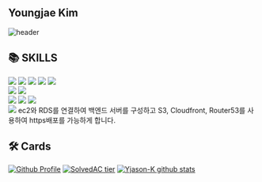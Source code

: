 <!--
**Yjason-K/Yjason-K** is a ✨ _special_ ✨ repository because its `README.md` (this file) appears on your GitHub profile.

Here are some ideas to get you started:

- 🔭 I’m currently working on ...
- 🌱 I’m currently learning ...
- 👯 I’m looking to collaborate on ...
- 🤔 I’m looking for help with ...
- 💬 Ask me about ...
- 📫 How to reach me: ...
- 😄 Pronouns: ...
- ⚡ Fun fact: ...
-->

## Youngjae Kim

![header](https://capsule-render.vercel.app/api?type=waving&color=auto&height=300&section=header&text=Yjason-K&fontSize=90&animation=fadeIn&fontAlignY=38&descAlignY=51&descAlign=62)

<div align=left><h2>📚 SKILLS</h2></div>
<div align=left>
  <img src="https://img.shields.io/badge/html5-E34F26?style=for-the-badge&logo=html5&logoColor=white"> 
  <img src="https://img.shields.io/badge/css-1572B6?style=for-the-badge&logo=css3&logoColor=white"> 
  <img src="https://img.shields.io/badge/javascript-F7DF1E?style=for-the-badge&logo=javascript&logoColor=black"> 
  <img src="https://img.shields.io/badge/react-61DAFB?style=for-the-badge&logo=react&logoColor=black">
  <img src="https://img.shields.io/badge/Recoil-3578E5?style=for-the-badge&logo=Recoil&logoColor=white">
  <br/>
  <img src="https://img.shields.io/badge/node.js-339933?style=for-the-badge&logo=Node.js&logoColor=white">
  <img src="https://img.shields.io/badge/express-000000?style=for-the-badge&logo=express&logoColor=white">
  <br/>
  <img src="https://img.shields.io/badge/python-3776AB?style=for-the-badge&logo=python&logoColor=white">
  <img src="https://img.shields.io/badge/PyTorch-EE4C2C?style=for-the-badge&logo=PyTorch&logoColor=white">
  <img src="https://img.shields.io/badge/Tensorflow-FF6F00?style=for-the-badge&logo=Tensorflow&logoColor=white">
  <br/>
  <img src="https://img.shields.io/badge/amazonaws-232F3E?style=for-the-badge&logo=amazonaws&logoColor=white"> ec2와 RDS를 연결하여 백엔드 서버를 구성하고 S3, Cloudfront, Router53를 사용하여 https배포를 가능하게 합니다.
</div>

##  🛠️ Cards
[![Github Profile](https://github-readme-stats.vercel.app/api?username=Yjason-k&count_private=true&hide=contribs,prs&show_icons=true&theme=vue-dark)](https://github.com/Yjason-K)
[![SolvedAC tier](http://mazassumnida.wtf/api/v2/generate_badge?boj=gomgom22)](https://solved.ac/gomgom22)
[![Yjason-K github stats](https://github-readme-stats.vercel.app/api/top-langs/?username=Yjason-K&show_icons=true&hide_border=true&title_color=ffffff&icon_color=ffffff&text_color=ffffff&bg_color=000000&layout=compact)](https://github.com/Yjason-K)

